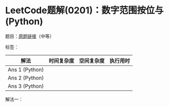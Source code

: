 # LeetCode题解(0201)：数字范围按位与(Python)

题目：[原题链接](https://leetcode-cn.com/problems/bitwise-and-of-numbers-range/)（中等）

标签：

| 解法           | 时间复杂度 | 空间复杂度 | 执行用时 |
| -------------- | ---------- | ---------- | -------- |
| Ans 1 (Python) |            |            |          |
| Ans 2 (Python) |            |            |          |
| Ans 3 (Python) |            |            |          |

解法一：

